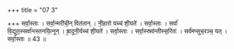 +++
title = "07 3"

+++
सर्वा॒स्ताः । सर्वा॒न्मरी॑ची॒न् वित॑तान् । नी॒हारो यच्च॑ शी॒यते॑ । सर्वा॒स्ताः । सर्वा॑ वि॒द्युत॒स्सर्वा॑न्त्स्तनयि॒त्नून् ।  ह्रा॒दुनी॒र्यच्च॑ शी॒यते॑ । सर्वा॒स्ताः । सर्वा॒स्स्रव॑न्तीस्स॒रितः॑ । सर्व॑मप्सुच॒रञ्च॒ यत् । सर्वा॒स्ताः ॥ 43 ॥

